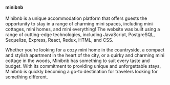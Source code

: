 #### minibnb
Minibnb is a unique accommodation platform that offers guests the opportunity to stay in a range of charming mini spaces, including mini cottages, mini homes, and mini everything! The website was built using a range of cutting-edge technologies, including JavaScript, PostgreSQL, Sequelize, Express, React, Redux, HTML, and CSS.

Whether you're looking for a cozy mini home in the countryside, a compact and stylish apartment in the heart of the city, or a quirky and charming mini cottage in the woods, Minibnb has something to suit every taste and budget. With its commitment to providing unique and unforgettable stays, Minibnb is quickly becoming a go-to destination for travelers looking for something different.
